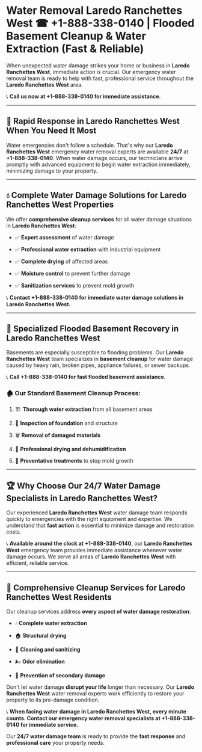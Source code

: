 # Water Removal Laredo Ranchettes West ☎ +1-888-338-0140 | Flooded Basement Cleanup & Water Extraction (Fast & Reliable)

When unexpected water damage strikes your home or business in **Laredo Ranchettes West**, immediate action is crucial. Our emergency water removal team is ready to help with fast, professional service throughout the **Laredo Ranchettes West** area. 

📞 **Call us now at +1-888-338-0140 for immediate assistance.**
---
## 🚀 Rapid Response in Laredo Ranchettes West When You Need It Most
Water emergencies don't follow a schedule. That's why our **Laredo Ranchettes West** emergency water removal experts are available **24/7** at **+1-888-338-0140**. When water damage occurs, our technicians arrive promptly with advanced equipment to begin water extraction immediately, minimizing damage to your property.
---
## 💧 Complete Water Damage Solutions for Laredo Ranchettes West Properties
We offer **comprehensive cleanup services** for all water damage situations in **Laredo Ranchettes West**:
- ✅ **Expert assessment** of water damage  
- ✅ **Professional water extraction** with industrial equipment  
- ✅ **Complete drying** of affected areas  
- ✅ **Moisture control** to prevent further damage  
- ✅ **Sanitization services** to prevent mold growth  
📞 **Contact +1-888-338-0140 for immediate water damage solutions in Laredo Ranchettes West.**
---
## 🌊 Specialized Flooded Basement Recovery in Laredo Ranchettes West
Basements are especially susceptible to flooding problems. Our **Laredo Ranchettes West** team specializes in **basement cleanup** for water damage caused by heavy rain, broken pipes, appliance failures, or sewer backups. 
📞 **Call +1-888-338-0140 for fast flooded basement assistance.**
### 🏚️ Our Standard Basement Cleanup Process:
1. 🏗️ **Thorough water extraction** from all basement areas  
2. 🔎 **Inspection of foundation** and structure  
3. 🗑️ **Removal of damaged materials**  
4. 💨 **Professional drying and dehumidification**  
5. 🚫 **Preventative treatments** to stop mold growth  
---
## 🏆 Why Choose Our 24/7 Water Damage Specialists in Laredo Ranchettes West?
Our experienced **Laredo Ranchettes West** water damage team responds quickly to emergencies with the right equipment and expertise. We understand that **fast action** is essential to minimize damage and restoration costs.
📞 **Available around the clock at +1-888-338-0140**, our **Laredo Ranchettes West** emergency team provides immediate assistance whenever water damage occurs. We serve all areas of **Laredo Ranchettes West** with efficient, reliable service.
---
## 🧹 Comprehensive Cleanup Services for Laredo Ranchettes West Residents
Our cleanup services address **every aspect of water damage restoration**:
- 💧 **Complete water extraction**  
- 🏠 **Structural drying**  
- 🧼 **Cleaning and sanitizing**  
- 🌬️ **Odor elimination**  
- 🚫 **Prevention of secondary damage**  
Don't let water damage **disrupt your life** longer than necessary. Our **Laredo Ranchettes West** water removal experts work efficiently to restore your property to its pre-damage condition.
📞 **When facing water damage in Laredo Ranchettes West, every minute counts. Contact our emergency water removal specialists at +1-888-338-0140 for immediate service.**
Our **24/7 water damage team** is ready to provide the **fast response** and **professional care** your property needs.
